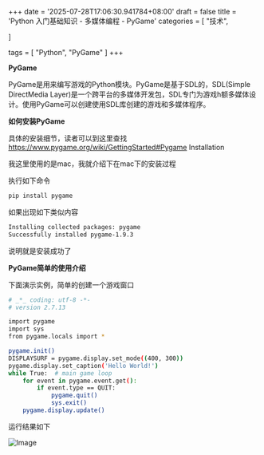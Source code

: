 +++
date = '2025-07-28T17:06:30.941784+08:00'
draft = false
title = 'Python 入门基础知识 - 多媒体编程 - PyGame'
categories = [
    "技术",

]

tags = [
    "Python",
    "PyGame"
]
+++

**PyGame**

PyGame是用来编写游戏的Python模块。PyGame是基于SDL的，SDL(Simple DirectMedia Layer)是一个跨平台的多媒体开发包，SDL专门为游戏h额多媒体设计。使用PyGame可以创建使用SDL库创建的游戏和多媒体程序。

**如何安装PyGame**

具体的安装细节，读者可以到这里查找<https://www.pygame.org/wiki/GettingStarted#Pygame> Installation

我这里使用的是mac，我就介绍下在mac下的安装过程

执行如下命令

```bash
pip install pygame
```

如果出现如下类似内容

```bash
Installing collected packages: pygame
Successfully installed pygame-1.9.3
```

说明就是安装成功了

**PyGame简单的使用介绍**

下面演示实例，简单的创建一个游戏窗口

```bash
# _*_ coding: utf-8 -*-
# version 2.7.13

import pygame
import sys
from pygame.locals import *

pygame.init()
DISPLAYSURF = pygame.display.set_mode((400, 300))
pygame.display.set_caption('Hello World!')
while True:  # main game loop
    for event in pygame.event.get():
        if event.type == QUIT:
            pygame.quit()
            sys.exit()
    pygame.display.update()  

```

运行结果如下

![Image](https://cdn.xiaorongmao.com/up/118-1.png)
